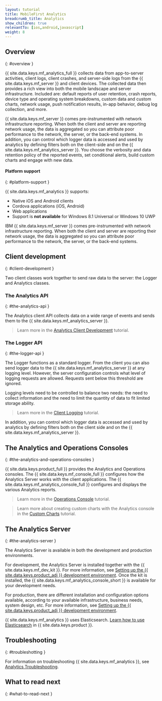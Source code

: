 ```yaml
---
layout: tutorial
title: MobileFirst Analytics
breadcrumb_title: Analytics
show_children: true
relevantTo: [ios,android,javascript]
weight: 8
---
```

<!-- NLS_CHARSET=UTF-8 -->
## Overview
{: #overview }

{{ site.data.keys.mf_analytics_full }} collects data from app-to-server activities, client logs, client crashes, and server-side logs from the {{ site.data.keys.mf_server }} and client devices. The collected data then provides a rich view into both the mobile landscape and server infrastructure. Included are: default reports of user retention, crash reports, device type and operating system breakdowns, custom data and custom charts, network usage, push notification results, in-app behavior, debug log collection, and more.

{{ site.data.keys.mf_server }} comes pre-instrumented with network infrastructure reporting. When both the client and server are reporting network usage, the data is aggregated so you can attribute poor performance to the network, the server, or the back-end systems. In addition, you can control which logger data is accessed and used by analytics by defining filters both on the client-side and on the {{ site.data.keys.mf_analytics_server }}. You choose the verbosity and data retention policy of the reported events, set conditional alerts, build custom charts and engage with new data.

#### Platform support
{: #platform-support }

{{ site.data.keys.mf_analytics }} supports:

* Native iOS and Android clients
* Cordova applications (iOS, Android)
* Web applications
* Support is **not available** for Windows 8.1 Universal or Windows 10 UWP

IBM {{ site.data.keys.mf_server }} comes pre-instrumented with network infrastructure reporting. When both the client and server are reporting their network usage, the data is aggregated so you can attribute poor performance to the network, the server, or the back-end systems.

## Client development
{: #client-development }

Two client classes work together to send raw data to the server: the Logger and Analytics classes.

### The Analytics API
{: #the-analytics-api }

The Analytics client API collects data on a wide range of events and sends them to the {{ site.data.keys.mf_analytics_server }}.
> Learn more in the [Analytics Client Development](analytics-api) tutorial.

### The Logger API
{: #the-logger-api }

The Logger functions as a standard logger. From the client you can also send logger data to the {{ site.data.keys.mf_analytics_server }} at any logging level. However, the server configuration controls what level of logging requests are allowed. Requests sent below this threshold are ignored.

Logging levels need to be controlled to balance two needs: the need to collect information and the need to limit the quantity of data to fit limited storage ability.

> Learn more in the [Client Logging](../application-development/client-side-log-collection/) tutorial.

In addition, you can control which logger data is accessed and used by analytics by defining filters both on the client side and on the {{ site.data.keys.mf_analytics_server }}.

## The Analytics and Operations Consoles
{: #the-analytics-and-operations-consoles }

{{ site.data.keys.product_full }} provides the Analytics and Operations consoles. The {{ site.data.keys.mf_console_full }} configures how the Analytics Server works with the client applications. The {{ site.data.keys.mf_analytics_console_full }} configures and displays the various Analytics reports.

> Learn more in the [Operations Console](console) tutorial.

> Learn more about creating custom charts with the Analytics console in the [Custom Charts](console/custom-charts) tutorial.

## The Analytics Server
{: #the-analytics-server }

The Analytics Server is available in both the development and production environments.

For development, the Analytics Server is installed together with the {{ site.data.keys.mf_dev_kit }}.  For more information, see [Setting up the {{ site.data.keys.product_adj }} development environment](../installation-configuration/development/mobilefirst/). Once the kit is installed, the {{ site.data.keys.mf_analytics_console_short }} is available for your development needs.

For production, there are different installation and configuration options available, according to your available infrastructure, business needs, system design, etc. For more information, see [Setting up the {{ site.data.keys.product_adj }} development environment](../installation-configuration/production/analytics/).

{{ site.data.keys.mf_analytics }} uses Elasticsearch. [Learn how to use Elasticsearch](elasticsearch) in {{ site.data.keys.product }}.

## Troubleshooting
{: #troubleshotting }

For information on troubleshooting {{ site.data.keys.mf_analytics }}, see [Analytics Troubleshooting](../troubleshooting/analytics/).

## What to read next
{: #what-to-read-next }
